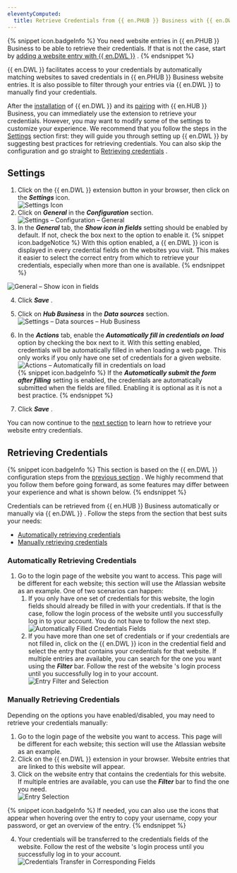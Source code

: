 ```yaml
---
eleventyComputed:
  title: Retrieve Credentials from {{ en.PHUB }} Business with {{ en.DWL }}
---
```

{% snippet icon.badgeInfo %} 
You need website entries in {{ en.PHUB }} Business to be able to retrieve their credentials. If that is not the case, start by [adding a website entry with {{ en.DWL }}](/hub/dwl/using-devolutions-web-login/using-dwl-with-hub-business/add-entry-hub-business-dwl/) . 
{% endsnippet %}
 
{{ en.DWL }} facilitates access to your credentials by automatically matching websites to saved credentials in {{ en.PHUB }} Business website entries. It is also possible to filter through your entries via {{ en.DWL }} to manually find your credentials.  

After the [installation](/hub/dwl/installation/) of {{ en.DWL }} and its [pairing](/hub/dwl/first-login-devolutions-web-login/hub-business/) with {{ en.HUB }} Business, you can immediately use the extension to retrieve your credentials. However, you may want to modify some of the settings to customize your experience. We recommend that you follow the steps in the [Settings](#settings) section first: they will guide you through setting up {{ en.DWL }} by suggesting best practices for retrieving credentials. You can also skip the configuration and go straight to [Retrieving credentials](#retrieving-credentials) .  

## Settings  

1. Click on the {{ en.DWL }} extension button in your browser, then click on the ***Settings*** icon.  
![Settings Icon](/img/en/hub/Hub2080.png) 
1. Click on ***General*** in the ***Configuration*** section.  
![Settings – Configuration – General](/img/en/hub/Hub2081.png) 
1. In the ***General*** tab, the ***Show icon in fields*** setting should be enabled by default. If not, check the box next to the option to enable it. 
{% snippet icon.badgeNotice %} 
With this option enabled, a {{ en.DWL }} icon is displayed in every credential fields on the websites you visit. This makes it easier to select the correct entry from which to retrieve your credentials, especially when more than one is available. 
{% endsnippet %}
 
![General – Show icon in fields](/img/en/hub/Hub2082.png)  

4. Click ***Save*** . 
1. Click on ***Hub Business*** in the ***Data sources*** section.  
![Settings – Data sources – Hub Business](/img/en/hub/Hub2083.png)  
1. In the ***Actions*** tab, enable the ***Automatically fill in credentials on load*** option by checking the box next to it. With this setting enabled, credentials will be automatically filled in when loading a web page. This only works if you only have one set of credentials for a given website.  
![Actions – Automatically fill in credentials on load](/img/en/hub/Hub2084.png)  
{% snippet icon.badgeInfo %} 
If the ***Automatically submit the form after filling*** setting is enabled, the credentials are automatically submitted when the fields are filled. Enabling it is optional as it is not a best practice. 
{% endsnippet %}
 
7. Click ***Save*** .  

You can now continue to the [next section](#retrieving-credentials) to learn how to retrieve your website entry credentials.  

## Retrieving Credentials  

{% snippet icon.badgeInfo %} 
This section is based on the {{ en.DWL }} configuration steps from the [previous section](#settings) . We highly recommend that you follow them before going forward, as some features may differ between your experience and what is shown below. 
{% endsnippet %}
 
Credentials can be retrieved from {{ en.HUB }} Business automatically or manually via {{ en.DWL }} . Follow the steps from the section that best suits your needs:  

* [Automatically retrieving credentials](#automatically-retrieving-credentials) 
* [Manually retrieving credentials](#manually-retrieving-credentials) 

### Automatically Retrieving Credentials 

1. Go to the login page of the website you want to access. This page will be different for each website; this section will use the Atlassian website as an example. One of two scenarios can happen:  
    1. If you only have one set of credentials for this website, the login fields should already be filled in with your credentials. If that is the case, follow the login process of the website until you successfully log in to your account. You do not have to follow the next step. 
    ![Automatically Filled Credentials Fields](/img/en/hub/Hub2088.png)  
    1. If you have more than one set of credentials or if your credentials are not filled in, click on the {{ en.DWL }} icon in the credential field and select the entry that contains your credentials for that website. If multiple entries are available, you can search for the one you want using the ***Filter*** bar. Follow the rest of the website 's login process until you successfully log in to your account. 
    ![Entry Filter and Selection](/img/en/hub/Hub2089.png)  

### Manually Retrieving Credentials 

Depending on the options you have enabled/disabled, you may need to retrieve your credentials manually:  

1. Go to the login page of the website you want to access. This page will be different for each website; this section will use the Atlassian website as an example. 
1. Click on the {{ en.DWL }} extension in your browser. Website entries that are linked to this website will appear. 
1. Click on the website entry that contains the credentials for this website. If multiple entries are available, you can use the ***Filter*** bar to find the one you need.  
![Entry Selection](/img/en/hub/Hub2090.png)  

{% snippet icon.badgeInfo %} 
If needed, you can also use the icons that appear when hovering over the entry to copy your username, copy your password, or get an overview of the entry. 
{% endsnippet %}
 
4. Your credentials will be transferred to the credentials fields of the website. Follow the rest of the website 's login process until you successfully log in to your account.  
![Credentials Transfer in Corresponding Fields](/img/en/hub/Hub2091.png)  
